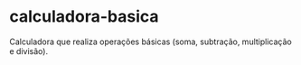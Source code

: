 # calculadora-basica
Calculadora que realiza operações básicas (soma, subtração, multiplicação e divisão).
